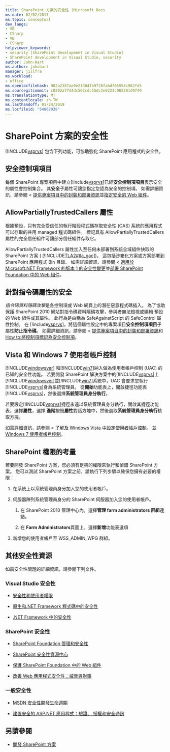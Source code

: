 ```yaml
---
title: SharePoint 方案的安全性 |Microsoft Docs
ms.date: 02/02/2017
ms.topic: conceptual
dev_langs:
- VB
- CSharp
- VB
- CSharp
helpviewer_keywords:
- security [SharePoint development in Visual Studio]
- SharePoint development in Visual Studio, security
author: John-Hart
ms.author: johnhart
manager: jillfra
ms.workload:
- office
ms.openlocfilehash: 982a2387ae0e21304fb9726fabdf05554c982fd5
ms.sourcegitcommit: c0202a77d4dc562cdc55dc2e6223c062281d9749
ms.translationtype: MT
ms.contentlocale: zh-TW
ms.lasthandoff: 01/24/2019
ms.locfileid: "54862938"
---
```

# <a name="security-for-sharepoint-solutions"></a>SharePoint 方案的安全性
  [!INCLUDE[vsprvs](../sharepoint/includes/vsprvs-md.md)] 包含下列功能，可協助強化 SharePoint 應用程式的安全性。

## <a name="safe-control-entries"></a>安全控制項項目
 每個 SharePoint 專案項目中建立[!include[vsprvs](../sharepoint/includes/vsprvs-md.md)]已經**安全控制項項目**表示安全的屬性會控制集合。 其**安全**子屬性可讓您指定您認為安全的控制項。 如需詳細資訊，請參閱 <<c0> [ 提供專案項目中的封裝和部署資訊](../sharepoint/providing-packaging-and-deployment-information-in-project-items.md)並[指定安全的 Web 組件](http://go.microsoft.com/fwlink/?LinkId=177521)。

## <a name="allowpartiallytrustedcallers-attribute"></a>AllowPartiallyTrustedCallers 屬性
 根據預設，只有完全受信任的執行階段程式碼存取安全性 (CAS) 系統的應用程式可以存取的共用 managed 程式碼組件。 標記具有 AllowPartiallyTrustedCallers 屬性的完全信任組件可讓部分信任組件存取它。

 AllowPartiallyTrustedCallers 屬性加入至任何未部署到系統全域組件快取的 SharePoint 方案 ( [!INCLUDE[TLA2#tla_gac](../sharepoint/includes/tla2sharptla-gac-md.md)])。 這包括沙箱化方案或方案部署到 SharePoint 應用程式 Bin 目錄。 如需詳細資訊，請參閱 <<c0> [ 適用於 Microsoft.NET Framework 的版本 1 的安全性變更](http://go.microsoft.com/fwlink/?LinkId=177515)並[部署 SharePoint Foundation 中的 Web 組件](http://go.microsoft.com/fwlink/?LinkId=177509)。

## <a name="safe-against-script-property"></a>針對指令碼屬性的安全
 *指令碼資料隱碼攻擊*是各控制項或 Web 網頁上的潛在惡意程式碼插入。 為了協助保護 SharePoint 2010 網站對指令碼資料隱碼攻擊，參與者無法檢視或編輯 預設的 Web 組件或其屬性。 此行為是由稱為 SafeAgainstScript 的 SafeControl 屬性控制。 在  [!include[vsprvs](../sharepoint/includes/vsprvs-md.md)]，將這個屬性設定中的專案項目**安全控制項項目**子屬性**防止指令碼**。 如需詳細資訊，請參閱 <<c0> [ 提供專案項目中的封裝和部署資訊](../sharepoint/providing-packaging-and-deployment-information-in-project-items.md)和[How to:將控制項標記為安全控制項](../sharepoint/how-to-mark-controls-as-safe-controls.md)。

## <a name="vista-and-windows-7-user-account-control"></a>Vista 和 Windows 7 使用者帳戶控制
 [!INCLUDE[windowsver](../sharepoint/includes/windowsver-md.md)] 和[!INCLUDE[win7](../sharepoint/includes/win7-md.md)]納入做為使用者帳戶控制 (UAC) 的已知的安全性功能。 若要開發 SharePoint 解決方案中的[!INCLUDE[vsprvs](../sharepoint/includes/vsprvs-md.md)]上[!INCLUDE[windowsver](../sharepoint/includes/windowsver-md.md)]並[!INCLUDE[win7](../sharepoint/includes/win7-md.md)]系統中，UAC 會要求您執行[!INCLUDE[vsprvs](../sharepoint/includes/vsprvs-md.md)]身為系統管理員。 從**開始**功能表上，開啟捷徑功能表[!INCLUDE[vsprvs](../sharepoint/includes/vsprvs-md.md)]，然後選擇**系統管理員身分執行**。

 若要設定[!INCLUDE[vsprvs](../sharepoint/includes/vsprvs-md.md)]捷徑永遠以系統管理員身分執行，開啟其捷徑功能表，選擇**屬性**，選擇 **進階**按鈕**屬性**對話方塊中，然後選取**系統管理員身分執行**核取方塊。

 如需詳細資訊，請參閱 <<c0> [ 了解及 Windows Vista 中設定使用者帳戶控制](http://go.microsoft.com/fwlink/?LinkID=156476)。 並[Windows 7 使用者帳戶控制](http://go.microsoft.com/fwlink/?LinkId=177523)。

## <a name="sharepoint-permissions-considerations"></a>SharePoint 權限的考量
 若要開發 SharePoint 方案，您必須有足夠的權限來執行和偵錯 SharePoint 方案。 您可以測試 SharePoint 方案之前，請執行下列步驟以確保您擁有必要的權限：

1.  在系統上以系統管理員身分加入您的使用者帳戶。

2.  伺服器陣列系統管理員身分的 SharePoint 伺服器加入您的使用者帳戶。

    1.  在 SharePoint 2010 管理中心內，選擇**管理 farm administrators 群組**連結。

    2.  在  **Farm Administrators**頁面上，選擇**新增**功能表選項

3.  新增您的使用者帳戶至 WSS_ADMIN_WPG 群組。

## <a name="additional-security-resources"></a>其他安全性資源
 如需安全性問題的詳細資訊，請參閱下列文件。

### <a name="visual-studio-security"></a>Visual Studio 安全性

-   [安全性和使用者權限](http://go.microsoft.com/fwlink/?LinkId=177503)

-   [原生和.NET Framework 程式碼中的安全性](http://go.microsoft.com/fwlink/?LinkId=177504)

-   [.NET Framework 中的安全性](http://go.microsoft.com/fwlink/?LinkId=177502)

### <a name="sharepoint-security"></a>SharePoint 安全性

-   [SharePoint Foundation 管理和安全性](http://go.microsoft.com/fwlink/?LinkId=177501)

-   [SharePoint 安全性資源中心](http://go.microsoft.com/fwlink/?LinkId=177498)

-   [保護 SharePoint Foundation 中的 Web 組件](http://go.microsoft.com/fwlink/?LinkId=177511)

-   [改善 Web 應用程式安全性：威脅與對策](http://go.microsoft.com/fwlink/?LinkID=140080)

### <a name="general-security"></a>一般安全性

-   [MSDN 安全性開發生命週期](http://go.microsoft.com/fwlink/?LinkID=147149)

-   [建置安全的 ASP.NET 應用程式：驗證、 授權和安全通訊](http://go.microsoft.com/fwlink/?LinkId=177494)

## <a name="see-also"></a>另請參閱

- [開發 SharePoint 方案](../sharepoint/developing-sharepoint-solutions.md)